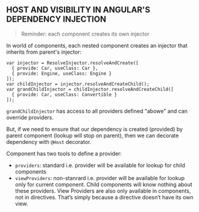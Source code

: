 ## HOST AND VISIBILITY IN ANGULAR'S DEPENDENCY INJECTION

> Reminder: each component creates its own injector

In world of components, each nested component creates an injector that inherits from parent's injector:

```
var injector = ResolveInjector.resolveAndCreate([
  { provide: Car, useClass: Car },
  { provide: Engine, useClass: Engine }
]);
var childInjector = injector.resolveAndCreateChild();
var grandChildInjector = childInjector.resolveAndCreateChild([
  { provide: Car, useClass: Convertible }
]);
```

`grandChildInjector` has access to all providers defined "abowe" and can override providers.

But, if we need to ensure that our dependency is created (provided) by parent component (lookup will stop on parent), then we can decorate dependency with `@Host` decorator.

Component has two tools to define a provider:

- `providers`: standard i.e. provider will be available for lookup for child components
- `viewProviders`: non-stanrard i.e. provider will be available for lookup only for current component. Child components will know nothing about these providers. View Providers are also only available in components, not in directives. That’s simply because a directive doesn’t have its own view.
